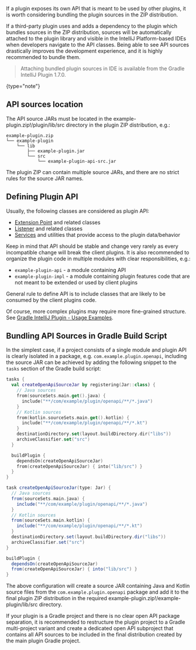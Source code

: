 [//]: # (title: Bundling Plugin API Sources)

<!-- Copyright 2000-2022 JetBrains s.r.o. and other contributors. Use of this source code is governed by the Apache 2.0 license that can be found in the LICENSE file. -->

If a plugin exposes its own API that is meant to be used by other plugins, it is worth considering bundling the plugin sources in the ZIP distribution.

If a third-party plugin uses [](tools_gradle_intellij_plugin.md) and adds a dependency to the plugin which bundles sources in the ZIP distribution, sources will be automatically attached to the plugin library and visible in the IntelliJ Platform-based IDEs when developers navigate to the API classes.
Being able to see API sources drastically improves the development experience, and it is highly recommended to bundle them.

> Attaching bundled plugin sources in IDE is available from the Gradle IntelliJ Plugin 1.7.0.
>
{type="note"}

## API sources location

The API source JARs must be located in the <path>example-plugin.zip!/plugin/lib/src</path> directory in the plugin ZIP distribution, e.g.:

```text
example-plugin.zip
└── example-plugin
    └── lib
        ├── example-plugin.jar
        └── src
            └── example-plugin-api-src.jar
```

The plugin ZIP can contain multiple source JARs, and there are no strict rules for the source JAR names.

## Defining Plugin API

Usually, the following classes are considered as plugin API:

- [Extension Point](plugin_extension_points.md) and related classes
- [Listener](plugin_listeners.md) and related classes
- [Services](plugin_services.md) and utilities that provide access to the plugin data/behavior

Keep in mind that API should be stable and change very rarely as every incompatible change will break the client plugins.
It is also recommended to organize the plugin code in multiple modules with clear responsibilities, e.g.:

- `example-plugin-api` - a module containing API
- `example-plugin-impl` - a module containing plugin features code that are not meant to be extended or used by client plugins

General rule to define API is to include classes that are likely to be consumed by the client plugins code.

Of course, more complex plugins may require more fine-grained structure.
See [Gradle IntelliJ Plugin - Usage Examples](https://plugins.jetbrains.com/docs/intellij/tools-gradle-intellij-plugin-examples.html).

## Bundling API Sources in Gradle Build Script

In the simplest case, if a project consists of a single module and plugin API is clearly isolated in a package, e.g. `com.example.plugin.openapi`, including the source JAR can be achieved by adding the following snippet to the `tasks` section of the Gradle build script:

<tabs>
<tab title="Kotlin">

```kotlin
tasks {
  val createOpenApiSourceJar by registering(Jar::class) {
    // Java sources
    from(sourceSets.main.get().java) {
      include("**/com/example/plugin/openapi/**/*.java")
    }
    // Kotlin sources
    from(kotlin.sourceSets.main.get().kotlin) {
      include("**/com/example/plugin/openapi/**/*.kt")
    }
    destinationDirectory.set(layout.buildDirectory.dir("libs"))
    archiveClassifier.set("src")
  }

  buildPlugin {
    dependsOn(createOpenApiSourceJar)
    from(createOpenApiSourceJar) { into("lib/src") }
  }
}
```

</tab>
<tab title="Groovy">

```groovy
task createOpenApiSourceJar(type: Jar) {
  // Java sources
  from(sourceSets.main.java) {
    include("**/com/example/plugin/openapi/**/*.java")
  }
  // Kotlin sources
  from(sourceSets.main.kotlin) {
    include("**/com/example/plugin/openapi/**/*.kt")
  }
  destinationDirectory.set(layout.buildDirectory.dir("libs"))
  archiveClassifier.set("src")
}

buildPlugin {
  dependsOn(createOpenApiSourceJar)
  from(createOpenApiSourceJar) { into("lib/src") }
}
```

</tab>
</tabs>


The above configuration will create a source JAR containing Java and Kotlin source files from the `com.example.plugin.openapi` package and add it to the final plugin ZIP distribution in the required <path>example-plugin.zip!/example-plugin/lib/src</path> directory.

If your plugin is a Gradle project and there is no clear open API package separation, it is recommended to restructure the plugin project to a Gradle multi-project variant and create a dedicated open API subproject that contains all API sources to be included in the final distribution created by the main plugin Gradle project.
